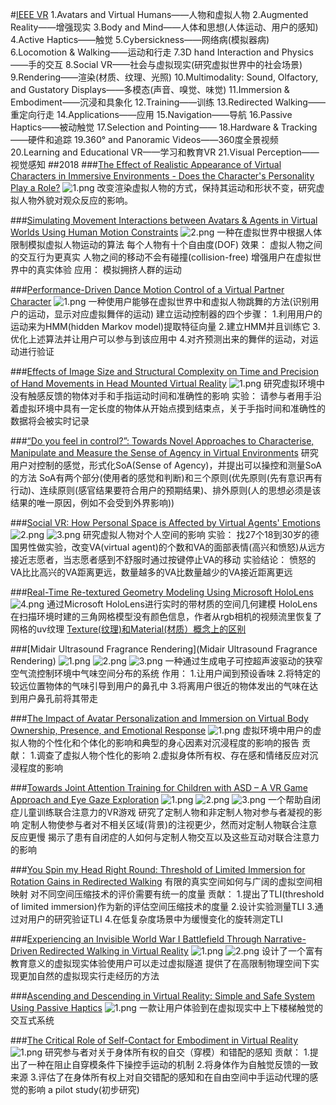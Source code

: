 #[IEEE VR](http://ieeevr.org/2018/program/papers.html?tdsourcetag=s_pcqq_aiomsg#papers1)
1.Avatars and Virtual Humans——人物和虚拟人物
2.Augmented Reality——增强现实
3.Body and Mind——人体和思想(人体运动、用户的感知)
4.Active Haptics——触觉
5.Cybersickness——网络病(模拟器病)
6.Locomotion & Walking——运动和行走
7.3D hand Interaction and Physics——手的交互
8.Social VR——社会与虚拟现实(研究虚拟世界中的社会场景)
9.Rendering——渲染(材质、纹理、光照)
10.Multimodality: Sound, Olfactory, and Gustatory Displays——多模态(声音、嗅觉、味觉)
11.Immersion & Embodiment——沉浸和具象化
12.Training——训练
13.Redirected Walking——重定向行走
14.Applications——应用
15.Navigation——导航
16.Passive Haptics——被动触觉
17.Selection and Pointing——
18.Hardware & Tracking——硬件和追踪
19.360° and Panoramic Videos——360度全景视频
20.Learning and Educational VR——学习和教育VR
21.Visual Perception——视觉感知
##2018
###[The Effect of Realistic Appearance of Virtual Characters in Immersive Environments - Does the Character's Personality Play a Role?](https://ieeexplore.ieee.org/abstract/document/8267290)
<img src="https://i.loli.net/2019/03/11/5c8602b6c3621.png" alt="1.png" title="1.png" />
改变渲染虚拟人物的方式，保持其运动和形状不变，研究虚拟人物外貌对观众反应的影响。

###[Simulating Movement Interactions between Avatars & Agents in Virtual Worlds Using Human Motion Constraints](https://ieeexplore.ieee.org/abstract/document/8446152)
<img src="https://i.loli.net/2019/03/11/5c860a2fecc40.png" alt="2.png" title="2.png" />
一种在虚拟世界中根据人体限制模拟虚拟人物运动的算法
每个人物有十个自由度(DOF)
效果：
虚拟人物之间的交互行为更真实
人物之间的移动不会有碰撞(collision-free)
增强用户在虚拟世界中的真实体验
应用：
模拟拥挤人群的运动

###[Performance-Driven Dance Motion Control of a Virtual Partner Character](https://ieeexplore.ieee.org/abstract/document/8446498)
<img src="https://i.loli.net/2019/03/11/5c861ccf7d6cd.png" alt="1.png" title="1.png" />
一种使用户能够在虚拟世界中和虚拟人物跳舞的方法(识别用户的运动，显示对应虚拟舞伴的运动)
建立运动控制器的四个步骤：
1.利用用户的运动来为HMM(hidden Markov model)提取特征向量
2.建立HMM并且训练它
3.优化上述算法并让用户可以参与到该应用中
4.对齐预测出来的舞伴的运动，对运动进行验证

###[Effects of Image Size and Structural Complexity on Time and Precision of Hand Movements in Head Mounted Virtual Reality](https://ieeexplore.ieee.org/abstract/document/8446217)
<img src="https://i.loli.net/2019/03/12/5c8715165f0b5.png" alt="1.png" title="1.png" />
研究虚拟环境中没有触感反馈的物体对手和手指运动时间和准确性的影响
实验：
请参与者用手沿着虚拟环境中具有一定长度的物体从开始点摸到结束点，关于手指时间和准确性的数据将会被实时记录

###[“Do you feel in control?”: Towards Novel Approaches to Characterise, Manipulate and Measure the Sense of Agency in Virtual Environments](https://ieeexplore.ieee.org/abstract/document/8260944/metrics#metrics)
研究用户对控制的感觉，形式化SoA(Sense of Agency)，并提出可以操控和测量SoA的方法
SoA有两个部分(使用者的感觉和判断)和三个原则(优先原则(先有意识再有行动)、连续原则(感官结果要符合用户的预期结果)、排外原则(人的思想必须是该结果的唯一原因，例如不会受到外界影响))

###[Social VR: How Personal Space is Affected by Virtual Agents' Emotions](https://ieeexplore.ieee.org/abstract/document/8446480)
<img src="https://i.loli.net/2019/03/12/5c87216ab5f58.png" alt="2.png" title="2.png" />
<img src="https://i.loli.net/2019/03/12/5c87216a92d29.png" alt="3.png" title="3.png" />
研究虚拟人物对个人空间的影响
实验：
找27个18到30岁的德国男性做实验，改变VA(virtual agent)的个数和VA的面部表情(高兴和愤怒)从远方接近志愿者，当志愿者感到不舒服时通过按键停止VA的移动
实验结论：
愤怒的VA比比高兴的VA距离更远，数量越多的VA比数量越少的VA接近距离更远

###[Real-Time Re-textured Geometry Modeling Using Microsoft HoloLens](https://ieeexplore.ieee.org/abstract/document/8447549)
<img src="https://i.loli.net/2019/03/12/5c876eb3892a6.png" alt="4.png" title="4.png" />
通过Microsoft HoloLens进行实时的带材质的空间几何建模
HoloLens在扫描环境时建的三角网格模型没有颜色信息，作者从rgb相机的视频流里恢复了网格的uv纹理
[Texture(纹理)和Material(材质）概念上的区别](https://blog.csdn.net/flashmean/article/details/8146888)

###[Midair Ultrasound Fragrance Rendering](Midair Ultrasound Fragrance Rendering)
<img src="https://i.loli.net/2019/03/12/5c8773c63c308.png" alt="1.png" title="1.png" />
<img src="https://i.loli.net/2019/03/12/5c8773c621e65.png" alt="2.png" title="2.png" />
<img src="https://i.loli.net/2019/03/12/5c8773c605aa3.png" alt="3.png" title="3.png" />
一种通过生成电子可控超声波驱动的狭窄空气流控制环境中气味空间分布的系统
作用：
1.让用户闻到预设香味
2.将特定的较远位置物体的气味引导到用户的鼻孔中
3.将离用户很近的物体发出的气味在达到用户鼻孔前将其带走


###[The Impact of Avatar Personalization and Immersion on Virtual Body Ownership, Presence, and Emotional Response](https://ieeexplore.ieee.org/abstract/document/8263407)
<img src="https://i.loli.net/2019/03/12/5c877c7b1b0a0.png" alt="1.png" title="1.png" />
虚拟环境中用户的虚拟人物的个性化和个体化的影响和典型的身心因素对沉浸程度的影响的报告
贡献：
1.调查了虚拟人物个性化的影响
2.虚拟身体所有权、存在感和情绪反应对沉浸程度的影响

###[Towards Joint Attention Training for Children with ASD – A VR Game Approach and Eye Gaze Exploration](https://ieeexplore.ieee.org/abstract/document/8446242)
<img src="https://i.loli.net/2019/03/12/5c8781db7b68f.png" alt="1.png" title="1.png" />
<img src="https://i.loli.net/2019/03/12/5c8781db705f0.png" alt="2.png" title="2.png" />
<img src="https://i.loli.net/2019/03/12/5c8781db79010.png" alt="3.png" title="3.png" />
一个帮助自闭症儿童训练联合注意力的VR游戏
研究了定制人物和非定制人物对参与者凝视的影响
定制人物使参与者对不相关区域(背景)的注视更少，然而对定制人物联合注意反应更慢
揭示了患有自闭症的人如何与定制人物交互以及这些互动对联合注意力的影响

###[You Spin my Head Right Round: Threshold of Limited Immersion for Rotation Gains in Redirected Walking](https://ieeexplore.ieee.org/abstract/document/8260943)
有限的真实空间如何与广阔的虚拟空间相映射
对不同空间压缩技术的评价需要有统一的度量
贡献：
1.提出了TLI(threshold of limited immersion)作为新的评估空间压缩技术的度量
2.设计实验测量TLI
3.通过对用户的研究验证TLI
4.在低复杂度场景中为缓慢变化的旋转测定TLI

###[Experiencing an Invisible World War I Battlefield Through Narrative-Driven Redirected Walking in Virtual Reality](https://ieeexplore.ieee.org/abstract/document/8448288)
<img src="https://i.loli.net/2019/03/13/5c8860e3d0b13.png" alt="1.png" title="1.png" />
<img src="https://i.loli.net/2019/03/13/5c8860e3a123b.png" alt="2.png" title="2.png" />
设计了一个富有教育意义的虚拟现实体验使用户可以走过虚拟隧道
提供了在高限制物理空间下实现更加自然的虚拟现实行走经历的方法

###[Ascending and Descending in Virtual Reality: Simple and Safe System Using Passive Haptics](https://ieeexplore.ieee.org/abstract/document/8260962)
<img src="https://i.loli.net/2019/03/13/5c8869e410b73.png" alt="1.png" title="1.png" />
一款让用户体验到在虚拟现实中上下楼梯触觉的交互式系统

###[The Critical Role of Self-Contact for Embodiment in Virtual Reality](https://ieeexplore.ieee.org/abstract/document/8283639)
<img src="https://i.loli.net/2019/03/13/5c88726525481.png" alt="1.png" title="1.png" />
研究参与者对关于身体所有权的自交（穿模）和错配的感知
贡献：
1.提出了一种在阻止自穿模条件下操控手运动的机制
2.将身体作为自触觉反馈的一致来源
3.评估了在身体所有权上对自交错配的感知和在自由空间中手运动代理的感觉的影响
a pilot study(初步研究)